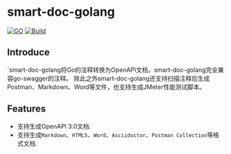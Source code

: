 # smart-doc-golang
[![GO](https://img.shields.io/badge/golang-v1.18-blue)]()
[![Build](https://img.shields.io/badge/build-passing-blue)]()
## Introduce
`smart-doc-golang将Go的注释转换为OpenAPI文档，smart-doc-golang完全兼容go-swagger的注释。
除此之外smart-doc-golang还支持扫描注释后生成Postman、Markdown、Word等文件，也支持生成JMeter性能测试脚本。

## Features

- 支持生成OpenAPI 3.0文档.
- 支持生成`Markdown`、`HTML5`、`Word`、`Asciidoctor`、`Postman Collection`等格式文档.


